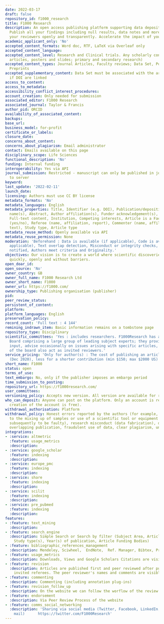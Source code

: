 ```yaml
---
date: 2022-03-17
draft: false
repository_id: f1000_research
title: F1000 Research
description: An open access publishing platform supporting data deposition and sharing.
  Publish all your findings including null results, data notes and more. Engage with
  your reviewers openly and transparently. Accelerate the impact of your research.
academic_applicant_only: 'No'
accepted_content_formats: Word doc, RTF, LaTeX via Overleaf only
accepted_content_language:
accepted_content_level: Research and Clinical trials. Any scholarly content (including
  articles, posters and slides; primary and secondary research)
accepted_content_types: Journal Articles, Faculty reviews; Data Set, Posters, Slides,
  Preprints
accepted_supplementary_content: Data Set must be associated with the article. No information
  if DOI are linked
access_to_content:
access_to_metadata:
accessibility_conflict_interest_procedures:
account_creation: Only needed for submission
associated_editor: F1000 Research
associated_journal: Taylor & Francis
author_pid: ORCID
availability_of_associated_content:
backups:
base_url:
business_model: for-profit
certificate_or_labels:
closure_date:
concerns_about_content:
concerns_about_plagiarism: Email administrator
contact: Emails available on this page
disciplinary_scope: Life Sciences
functional_description: 'No'
funding: Internal funding
interoperability: Yes via API
journal_submission: Restricted - manuscript can only be published in journal linked
  to server
keyword:
last_update: '2022-02-11'
launch_date:
licensing: Authors must use CC BY license
metadata_formats: 'No'
metadata_languages: English
metadata_properties: Title, Identifier (e.g. DOI), Publication/deposition date, Author
  name(s), Abstract, Author affiliation(s), Funder acknowledgement(s), Subject category,
  Full-text content, Institution, Competing interests, Article is a Faculty Review
  (yes/no), Referee (name, affiliation, report), Commenter (name, affiliation, comment
  text), Study type, Article type
metadata_reuse_method: Openly available via API
metadata_reuse_permission: None
moderation: 'Beforehand : Data is available (if applicable), Code is available (if
  applicable), Text overlap detection, Misconduct or integrity checks, All authors
  notified, Authors meet criteria and Originality.'
objectives: Our vision is to create a world where scientific discoveries are shared
  quickly, openly and without barriers.
open_doar_id:
open_source: 'No'
owner_country: GB
owner_full_name: F1000 Research Ltd
owner_short_name: F1000
owner_url: https://f1000.com/
ownership_type: Publishing organisation (publisher)
pid:
peer_review_status:
persistent_of_content:
platform:
platform_languages: English
preservation_policy:
record_count: 'Full text : 4 144'
remining_indrawn_item: Basic information remains on a tombstone page
repository_type: Disciplinary
scientific_committees: 'Yes : includes researchers. F1000Research has an Advisory
  Board comprising a large group of leading subject experts; they provide strategic
  input, advise occasionally on issues arising with specific articles, and some members
  of the board also act as invited reviewers.'
service_pricing: 'Only for author(s) : The cost of publishing an article is US$1,350
  (Dec 2020), less for a shorter contribution (min $150; max $2000 US)'
short_name: F1000
status: open
terms_of_use:
text_embargo: No, only if the publisher imposes an embargo period
time_submission_to_posting:
repository_url: https://f1000research.com/
user_committees:
versioning_policy: Accepts new version. All version are available for readers.
who_can_deposit: Anyone can post on the platform. Only an account is required ( The
  creation of the account is free).
withdrawal_authorisation: Platform
withdrawal_policy: Honest errors reported by the authors (for example, errors due
  to the mixing up of samples or use of a scientific tool or equipment that is found
  subsequently to be faulty), research misconduct (data fabrication), duplicate or
  overlapping publication, fraudulent use of data, clear plagiarism, unethical research
integrations:
- :service: altmetric
  :feature: usage_metrics
  :description:
- :service: google_scholar
  :feature: indexing
  :description:
- :service: europe_pmc
  :feature: indexing
  :description:
- :service: share
  :feature: indexing
  :description:
- :service: scilit
  :feature: indexing
  :description:
- :service: pre_pubmed
  :feature: indexing
  :description:
features:
- :feature: text_mining
  :description:
- :feature: search_engine
  :description: Simple Search or Search by filter (Subject Area, Article type(s),
    Study type(s), Year(s) of publication, Article Funding Bodies)
- :feature: bibliographic_references_management
  :description: Mendeley, Sciwheel,  EndNote,  Ref. Manager, Bibtex, ProCite, Sente
- :feature: usage_metrics
  :description: Downloads, Views and Google Scholars Citations are visible to everyone
- :feature: revision
  :description: Articles are published first and peer reviewed after publication by
    invited referees. The peer reviewer's names and comments are visible on the site.
- :feature: commenting
  :description: Commenting (including annotation plug-ins)
- :feature: revision_follow_up
  :description: On the website we can follow the worflow of the review of the article
- :feature: endorsement
  :description: Via Peer Review Process of the website
- :feature: comms_social_networking
  :description: 'Sharing via social media (Twitter, Facebook, LinkedIn, Reddit and
    mail)      https://twitter.com/F1000Research'
---
```




